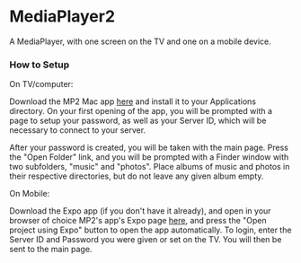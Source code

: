 # MediaPlayer2
A MediaPlayer, with one screen on the TV and one on a mobile device.

### How to Setup

On TV/computer:

Download the MP2 Mac app [here](https://github.com/Simas2006/MediaPlayer2/releases/latest) and install it to your Applications directory. On your first opening of the app, you will be prompted with a page to setup your password, as well as your Server ID, which will be necessary to connect to your server.

After your password is created, you will be taken with the main page. Press the "Open Folder" link, and you will be prompted with a Finder window with two subfolders, "music" and "photos". Place albums of music and photos in their respective directories, but do not leave any given album empty.

On Mobile:

Download the Expo app (if you don't have it already), and open in your browser of choice MP2's app's Expo page [here](https://expo.io/@simas06/mp2-mobile-app), and press the "Open project using Expo" button to open the app automatically. To login, enter the Server ID and Password you were given or set on the TV. You will then be sent to the main page.
